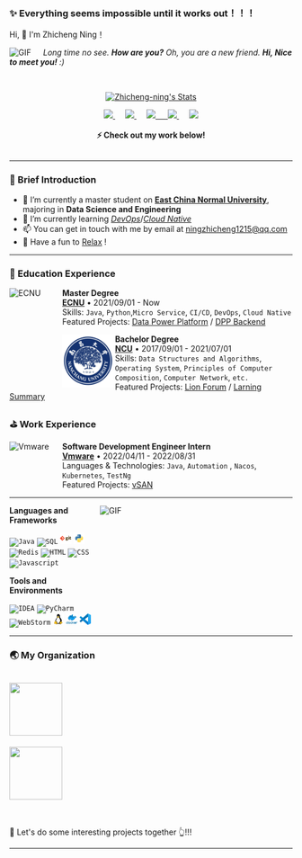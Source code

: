### ✨ Everything seems impossible until it works out！！！

<p>Hi, 👋  I'm Zhicheng Ning！

<img align="left" alt="GIF" src="https://www.bing.com/th/id/OGC.2b2155c668f98b793249e03dae6e3f86?pid=1.7&rurl=https%3a%2f%2fwww.365biaoqing.com%2fimages%2f367685%2f2_Wgfpd.png&ehk=ziwNrMnL0jIbs8x7z5pob8%2bu8OYwEMV81xlT4sh3ihw%3d" width="60" title="Say HI"> <em>Long time no see. <b>How are you?</b> Oh, you are a new friend. <b>Hi, Nice to meet you!</b> :)</em>

<br>

<p align="center">
  <a href="https://github.com/zhicheng-ning" class="rich-diff-level-one">
    <img src="https://github-readme-stats.vercel.app/api?username=Zhicheng-ning&count_private=true&show_icons=true&title_color=333&text_color=777" alt="Zhicheng-ning's Stats" >
    <!-- &hide=issues
    <img src="https://github-readme-stats.vercel.app/api?username=Zhicheng-ning&hide=issues&title_color=333&text_color=777" alt="Zhicheng-ning's Stats" >
    -->
  </a>
</p>

<p align="center">
  <a href="https://blog.csdn.net/qq_40563761" target="_blank" alt="CSDN" title="CSDN">
    <img src="https://img.icons8.com/material/48/000000/csdn.png" width="30px"/>
  </a>
  &emsp;
  <a href="https://www.zhihu.com/people/chu-ge-76-70" target="_blank" alt="Zhihu" title="Zhihu">
    <img src="https://img.icons8.com/material-two-tone/50/000000/zhihu.png" width="30px"/>
  </a>
  &emsp;
  <a href= "https://leetcode.cn/u/shi-bu-deng-qin-sheng/" target="_blank" alt="Instagram" title="Leetcode">
    <img src="https://img.icons8.com/external-tal-revivo-shadow-tal-revivo/24/000000/external-level-up-your-coding-skills-and-quickly-land-a-job-logo-shadow-tal-revivo.png" width="30px"/>
  &emsp;
  <a href="https://space.bilibili.com/315696131" target="_blank" alt="Bilibili" title="Bilibili">
    <img src="https://img.icons8.com/color/48/000000/bilibili.png" width="30px"/>
  </a> 
  &emsp;
  <a href= "https://twitter.com/dM9JxD6L8xZ53tC" target="_blank" alt="Twitter" title="Twitter">
    <img src="https://img.icons8.com/ios-glyphs/30/000000/twitter--v1.png" width="30px"/>
  </a>
  <br><br>
  <strong>⚡ Check out my work below! </strong>
  <br><br>
</p>

---

### 🤡 Brief Introduction

- 🏫 I’m currently a master student on **<a href="https://www.ecnu.edu.cn/">East China Normal University</a>**, majoring in **Data Science and Engineering**
- 🌱 I’m currently learning [*DevOps*](https://github.com/zhicheng-ning/devops_demo)/[*Cloud Native*](https://www.cncf.io/projects/)
- 📫 You can get in touch with me by email at [ningzhicheng1215@qq.com](mailto:ningzhicheng1215@qq.com)
- 🎈 Have a fun to [Relax](https://steamcommunity.com/profiles/76561198442825338/) ! 

---

### 📗 Education Experience

[<img align="left" height="94px" width="94px" alt="ECNU" src="https://upload.wikimedia.org/wikipedia/en/thumb/2/2a/East_China_Normal_University_logo.svg/1200px-East_China_Normal_University_logo.svg.png"/>](https://www.ecnu.edu.cn/)

**Master Degree** \
[**ECNU**](https://www.ecnu.edu.cn/) • 2021/09/01 - Now \
Skills: `Java`, `Python`,`Micro Service`, `CI/CD`, `DevOps`, `Cloud Native`\
Featured Projects: [Data Power Platform](https://github.com/zhicheng-ning/data-power-platform) / [DPP Backend](https://github.com/zhicheng-ning/dpp-backend)
<br/>


[<img align="left" height="94px" width="94px" alt="NCU" src="https://raw.githubusercontent.com/zhicheng-ning/Pic-Go/main/md/ncu-log.png"/>](http://www.ncu.edu.cn/)

**Bachelor Degree** \
[**NCU**](http://www.ncu.edu.cn/) • 2017/09/01 - 2021/07/01 \
Skills: `Data Structures and Algorithms`, `Operating System`, `Principles of Computer Composition`, `Computer Network`, `etc.` \
Featured Projects: [Lion Forum](https://nzcer.cn:8088/forum) / [Larning Summary](https://github.com/zhicheng-ning/LearingSummary)
<br>

### ⛳ Work Experience

[<img align="left" height="94px" width="94px" alt="Vmware" src="https://i0.wp.com/www.clamtech.com/wp-content/uploads/2018/05/VMWare-Logo.jpg?ssl=1"/>](https://www.vmware.com/)

**Software Development Engineer Intern** \
[**Vmware**](https://www.vmware.com/) • 2022/04/11 - 2022/08/31 \
Languages & Technologies: `Java`, `Automation` , `Nacos`, `Kubernetes`, `TestNg`  \
Featured Projects: [vSAN](https://www.vmware.com/products/vsan.html)
<br>

---
<img align="right" alt="GIF" src="https://github.com/abhisheknaiidu/abhisheknaiidu/blob/master/code.gif?raw=true" width="343" height="220" title="Do what you like, and do it best!"> 

**Languages and Frameworks**

<code><img height="20" src="https://img.icons8.com/color/48/000000/java-coffee-cup-logo--v1.png" alt="Java" title="Java"></code>
<code><img height="20" src="https://img.icons8.com/external-soft-fill-juicy-fish/60/000000/external-sql-coding-and-development-soft-fill-soft-fill-juicy-fish.png" alt="SQL" title="SQL"></code>
<code><img height="20" src="https://raw.githubusercontent.com/github/explore/80688e429a7d4ef2fca1e82350fe8e3517d3494d/topics/git/git.png" alt="Git" title="Git"></code>
<code><img height="20" src="https://raw.githubusercontent.com/github/explore/80688e429a7d4ef2fca1e82350fe8e3517d3494d/topics/python/python.png" alt="Python" title="Python"></code>
<code><img height="20" src="https://img.icons8.com/color/48/000000/redis.png" alt="Redis" title="Redis"></code>
<code><img height="20" src="https://img.icons8.com/color/48/000000/html-5--v1.png" alt="HTML" title="HTML"></code>
<code><img height="20" src="https://img.icons8.com/dusk/64/000000/css3.png" alt="CSS" title="CSS"></code>
<code><img height="20" src="https://img.icons8.com/dusk/64/000000/javascript-logo.png" alt="Javascript" title="Javascript"></code>


**Tools and Environments**

<code><img height="20" src="https://img.icons8.com/color/48/000000/intellij-idea.png" alt="IDEA" title="IDEA"></code>
<code><img height="20" src="https://img.icons8.com/color/48/000000/pycharm.png" alt="PyCharm" title="PyCharm"></code>
<code><img height="20" src="https://img.icons8.com/color/48/000000/webstorm.png" alt="WebStorm" title="WebStorm"></code>
<code><img height="20" src="https://raw.githubusercontent.com/github/explore/80688e429a7d4ef2fca1e82350fe8e3517d3494d/topics/linux/linux.png" alt="Linux" title="Linux"></code>
<code><img height="20" src="https://raw.githubusercontent.com/github/explore/80688e429a7d4ef2fca1e82350fe8e3517d3494d/topics/docker/docker.png" alt="Docker" title="Docker"></code>
<code><img height="20" src="https://raw.githubusercontent.com/github/explore/80688e429a7d4ef2fca1e82350fe8e3517d3494d/topics/visual-studio-code/visual-studio-code.png" alt="VSCode" title="VSCode"></code>


---

### 🌏 My Organization
<code><a href="https://github.com/X-lab2017">
    <img height="94px" width="94px"  src="https://avatars.githubusercontent.com/u/49427213?s=200&v=4">
</a> </code> &nbsp;&nbsp;
<code><a href="https://github.com/kaiyuanshe">
    <img height="94px" width="94px"  src="https://avatars.githubusercontent.com/u/11659327?s=200&v=4">
</a></code>

<br>

🤝 Let's do some interesting projects together 👆!!!

---



